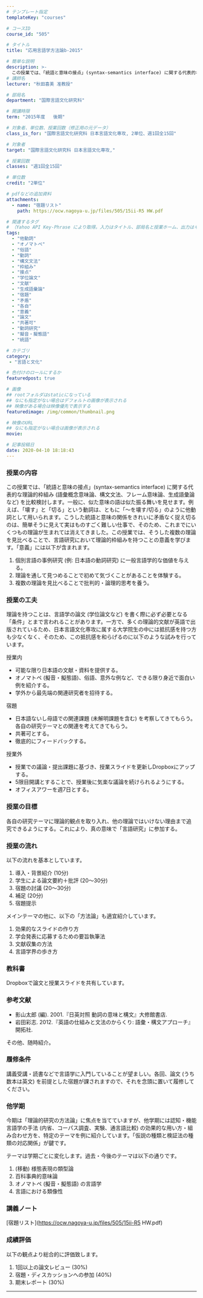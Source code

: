 ```yaml
---
# テンプレート指定
templateKey: "courses"

# コースID
course_id: "505"

# タイトル
title: "応用言語学方法論b-2015"

# 簡単な説明
description: >-
  この授業では、「統語と意味の接点」(syntax-semantics interface) に関する代表的な理論的枠組み (語彙概念意味論、構文文法、フレーム意味論、生成語彙論など) を比較検討します。一般に、似た意味の語は似た振る舞いを見せます。例えば、「壊す」と「切る」という動詞は、ともに「～を壊す/切る」のように他動詞として用いられます。こうした統語と意味の関係をきれいに矛盾なく捉え切るのは ....
# 講師名
lecturer: "秋田喜美 准教授"

# 部局名
department: "国際言語文化研究科"

# 開講時限
term: "2015年度	後期"

# 対象者、単位数、授業回数（修正用の元データ）
class_is_for: "国際言語文化研究科 日本言語文化専攻, 2単位、週1回全15回"

# 対象者
target: "国際言語文化研究科 日本言語文化専攻,"

# 授業回数
classes: "週1回全15回"

# 単位数
credit: "2単位"

# pdfなどの追加資料
attachments:
  - name: "宿題リスト" 
    path: https://ocw.nagoya-u.jp/files/505/15ii-R5 HW.pdf

# 関連するタグ
# （Yahoo API Key-Phrase により取得。入力はタイトル、部局名と授業ホーム、出力はキーフレーズ（tags））
tags:
  - "他動詞"
  - "オノマトペ"
  - "俗語"
  - "動詞"
  - "構文文法"
  - "枠組み"
  - "接点"
  - "学位論文"
  - "文献"
  - "生成語彙論"
  - "宿題"
  - "矛盾"
  - "各自"
  - "意義"
  - "論文"
  - "共著可"
  - "動詞研究"
  - "擬音・擬態語"
  - "統語"

# カテゴリ
category:
 - "言語と文化"

# 色付けのロールにするか
featuredpost: true

# 画像
## rootフォルダはstaticになっている
## なにも指定がない場合はデフォルトの画像が表示される
## 映像がある場合は映像優先で表示する
featuredimage: /img/common/thumbnail.png

# 映像のURL
## なにも指定がない場合は画像が表示される
movie: 

# 記事投稿日
date: 2020-04-10 18:18:43
---
```


### 授業の内容

この授業では、「統語と意味の接点」(syntax-semantics interface) に関する代表的な理論的枠組み (語彙概念意味論、構文文法、フレーム意味論、生成語彙論など) を比較検討します。一般に、似た意味の語は似た振る舞いを見せます。例えば、「壊す」と「切る」という動詞は、ともに「～を壊す/切る」のように他動詞として用いられます。こうした統語と意味の関係をきれいに矛盾なく捉え切るのは、簡単そうに見えて実はものすごく難しい仕事で、そのため、これまでにいくつもの理論が生まれては消えてきました。この授業では、そうした複数の理論を見比べることで、言語研究において理論的枠組みを持つことの意義を学びます。「意義」には以下が含まれます。 

  1. 個別言語の事例研究 (例: 日本語の動詞研究) に一般言語学的な価値を与える。
  2. 理論を通して見つめることで初めて気づくことがあることを体験する。
  3. 複数の理論を見比べることで批判的・論理的思考を養う。


### 授業の工夫
理論を持つことは、言語学の論文 (学位論文など) を書く際に必ず必要となる「条件」とまで言われることがあります。一方で、多くの理論的文献が英語で出版されているため、日本言語文化専攻に属する大学院生の中には抵抗感を持つ方も少なくなく、そのため、この抵抗感を和らげるのに以下のような試みを行っています。

授業内
-  可能な限り日本語の文献・資料を提供する。
-  オノマトペ (擬音・擬態語)、俗語、意外な例など、できる限り身近で面白い例を紹介する。
-  学外から最先端の関連研究者を招待する。

宿題
-  日本語ないし母語での関連課題 (未解明課題を含む) を考察してきてもらう。各自の研究テーマとの関連を考えてきてもらう。
-  共著可とする。
-  徹底的にフィードバックする。

授業外
-  授業での議論・提出課題に基づき、授業スライドを更新しDropboxにアップする。
-  5限目開講とすることで、授業後に気楽な議論を続けられるようにする。
-  オフィスアワーを週7日とする。





### 授業の目標

各自の研究テーマに理論的観点を取り入れ、他の理論ではいけない理由まで追究できるようにする。これにより、真の意味で「言語研究」に参加する。

### 授業の流れ

以下の流れを基本としています。 

  1. 導入・背景紹介 (10分)
  2. 学生による論文要約＋批評 (20～30分)
  3. 宿題の討議 (20～30分)
  4. 補足 (20分)
  5. 宿題提示

メインテーマの他に、以下の「方法論」も適宜紹介しています。 

  1. 効果的なスライドの作り方
  2. 学会発表に応募するための要旨執筆法
  3. 文献収集の方法
  4. 言語学界の歩き方

### 教科書

Dropboxで論文と授業スライドを共有しています。

### 参考文献

  * 影山太郎 (編). 2001.『日英対照 動詞の意味と構文』大修館書店.
  * 岩田彩志. 2012.『英語の仕組みと文法のからくり: 語彙・構文アプローチ』開拓社.

その他、随時紹介。 

### 履修条件

講義受講・読書などで言語学に入門していることが望ましい。各回、論文 (うち数本は英文) を前提とした宿題が課されますので、それを念頭に置いて履修してください。

### 他学期

今期は「理論的研究の方法論」に焦点を当てていますが、他学期には認知・機能言語学の手法 (内省、コーパス調査、実験、通言語比較) の効果的な用い方・組み合わせ方を、特定のテーマを例に紹介しています。「仮説の種類と検証法の種類の対応関係」が鍵です。 

テーマは学期ごとに変化します。過去・今後のテーマは以下の通りです。 

  1. (移動) 様態表現の類型論
  2. 百科事典的意味論
  3. オノマトペ (擬音・擬態語) の言語学
  4. 言語における類像性





### 講義ノート

[宿題リスト](https://ocw.nagoya-u.jp/files/505/15ii-R5 HW.pdf) 





### 成績評価

以下の観点より総合的に評価致します。 

  1. 1回以上の論文レビュー (30%)
  2. 宿題・ディスカッションへの参加 (40%)
  3. 期末レポート (30%)





-----